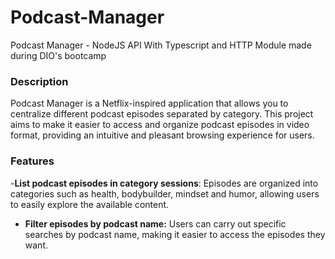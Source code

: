# Podcast-Manager
Podcast Manager - NodeJS API With Typescript and HTTP Module made during DIO's bootcamp

### Description
Podcast Manager is a Netflix-inspired application that allows you to centralize different podcast episodes separated by category. This project aims to make it easier to access and organize podcast episodes in video format, providing an intuitive and pleasant browsing experience for users.

### Features

-**List podcast episodes in category sessions**: Episodes are organized into categories such as health, bodybuilder, mindset and humor, allowing users to easily explore the available content.
- **Filter episodes by podcast name:** Users can carry out specific searches by podcast name, making it easier to access the episodes they want.

